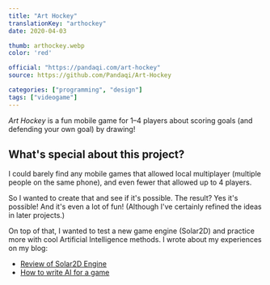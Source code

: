 ```yaml
---
title: "Art Hockey"
translationKey: "arthockey"
date: 2020-04-03

thumb: arthockey.webp
color: 'red'

official: "https://pandaqi.com/art-hockey"
source: https://github.com/Pandaqi/Art-Hockey

categories: ["programming", "design"]
tags: ["videogame"]
---
```


_Art Hockey_ is a fun mobile game for 1&ndash;4 players about scoring goals (and defending your own goal) by drawing!

## What's special about this project?
I could barely find any mobile games that allowed local multiplayer (multiple people on the same phone), and even fewer that allowed up to 4 players. 

So I wanted to create that and see if it's possible. The result? Yes it's possible! And it's even a lot of fun! (Although I've certainly refined the ideas in later projects.)

On top of that, I wanted to test a new game engine (Solar2D) and practice more with cool Artificial Intelligence methods. I wrote about my experiences on my blog:
* [Review of Solar2D Engine](https://pandaqi.com/blog/reviews-and-thoughts/my-review-of-solar2d-game-engine/)
* [How to write AI for a game](https://pandaqi.com/blog/tutorials/how-to-create-ai-opponents-part-1/)
